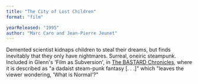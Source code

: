 ```yaml
---
title: "The City of Lost Children"
format: "film"

yearReleased: "1995"
author: "Marc Caro and Jean-Pierre Jeunet"
---
```

Demented scientist kidnaps children to steal their dreams,  but finds inevitably that they only have nightmares. Surreal, oneiric steampunk.
 
Included in Glenn's 'Film as Subversion', in <a href="biblio.htm#Bastard">The BASTARD Chronicles</a>, where it is described  as "a dadaist steam-punk fantasy [. . .]" which "leaves the viewer wondering,  'What is Normal'?"